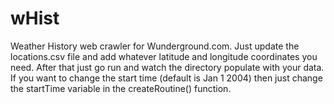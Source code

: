 # wHist
Weather History web crawler for Wunderground.com. Just update the locations.csv file and add whatever latitude and longitude coordinates you need. After that just go run and watch the directory populate with your data. If you want to change the start time (default is Jan 1 2004) then just change the startTime variable in the createRoutine() function.
